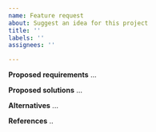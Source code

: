 ```yaml
---
name: Feature request
about: Suggest an idea for this project
title: ''
labels: ''
assignees: ''

---
```


**Proposed requirements**
...

**Proposed solutions**
...

**Alternatives**
...

**References**
..

